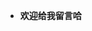 - **欢迎给我留言哈**
<script src="https://utteranc.es/client.js"
        repo="2398954487/pinlunchucun"
        issue-term="title"
        theme="github-dark"
        crossorigin="anonymous"
        async>
</script>

